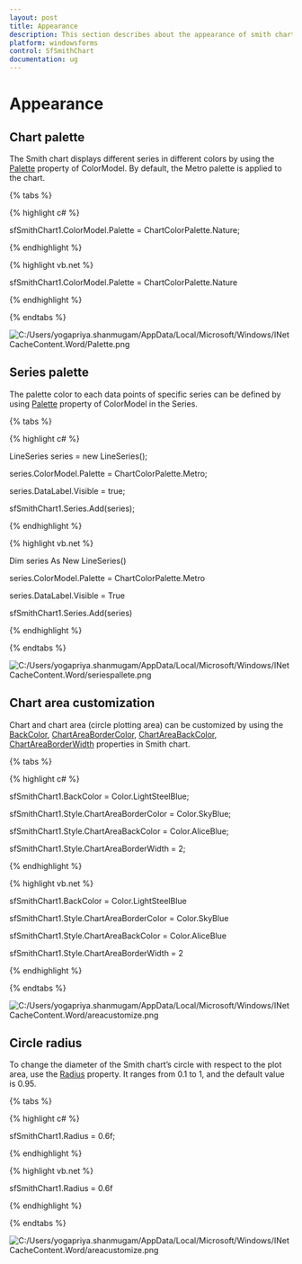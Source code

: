 ```yaml
---
layout: post
title: Appearance
description: This section describes about the appearance of smith chart
platform: windowsforms
control: SfSmithChart
documentation: ug
---
```

# Appearance

## Chart palette

The Smith chart displays different series in different colors by using the [Palette](http://172.16.0.145:8124/Syncfusion.SfSmithChart.WinForms/api/Syncfusion.WinForms.SmithChart.ChartColorModel.html#Syncfusion_WinForms_SmithChart_ChartColorModel_Palette) property of ColorModel. By default, the Metro palette is applied to the chart.

{% tabs %}

{% highlight c# %}

sfSmithChart1.ColorModel.Palette = ChartColorPalette.Nature;

{% endhighlight %}

{% highlight vb.net %}

sfSmithChart1.ColorModel.Palette = ChartColorPalette.Nature

{% endhighlight %}

{% endtabs %}

![C:/Users/yogapriya.shanmugam/AppData/Local/Microsoft/Windows/INetCacheContent.Word/Palette.png](Appearance_images/Appearance_img1.png)


## Series palette

The palette color to each data points of specific series can be defined by using [Palette](http://172.16.0.145:8124/Syncfusion.SfSmithChart.WinForms/api/Syncfusion.WinForms.SmithChart.ChartColorModel.html#Syncfusion_WinForms_SmithChart_ChartColorModel_Palette) property of ColorModel in the Series.

{% tabs %}

{% highlight c# %}

LineSeries series = new LineSeries();          

series.ColorModel.Palette = ChartColorPalette.Metro;

series.DataLabel.Visible = true;

sfSmithChart1.Series.Add(series);

{% endhighlight %}

{% highlight vb.net %}

Dim series As New LineSeries()

series.ColorModel.Palette = ChartColorPalette.Metro

series.DataLabel.Visible = True

sfSmithChart1.Series.Add(series)

{% endhighlight %}

{% endtabs %}

![C:/Users/yogapriya.shanmugam/AppData/Local/Microsoft/Windows/INetCacheContent.Word/seriespallete.png](Appearance_images/Appearance_img2.png)


## Chart area customization

Chart and chart area (circle plotting area) can be customized by using the [BackColor](http://172.16.0.145:8124/Syncfusion.SfSmithChart.WinForms/api/Syncfusion.WinForms.SmithChart.SfSmithChart.html#Syncfusion_WinForms_SmithChart_SfSmithChart_BackColor), [ChartAreaBorderColor](http://172.16.0.145:8124/Syncfusion.SfSmithChart.WinForms/api/Syncfusion.WinForms.SmithChart.ChartStyle.html#Syncfusion_WinForms_SmithChart_ChartStyle_ChartAreaBorderColor), [ChartAreaBackColor](http://172.16.0.145:8124/Syncfusion.SfSmithChart.WinForms/api/Syncfusion.WinForms.SmithChart.ChartStyle.html#Syncfusion_WinForms_SmithChart_ChartStyle_ChartAreaBackColor), [ChartAreaBorderWidth](http://172.16.0.145:8124/Syncfusion.SfSmithChart.WinForms/api/Syncfusion.WinForms.SmithChart.ChartStyle.html#Syncfusion_WinForms_SmithChart_ChartStyle_ChartAreaBorderWidth) properties in Smith chart.

{% tabs %}

{% highlight c# %}

sfSmithChart1.BackColor = Color.LightSteelBlue;

sfSmithChart1.Style.ChartAreaBorderColor = Color.SkyBlue;           

sfSmithChart1.Style.ChartAreaBackColor = Color.AliceBlue;

sfSmithChart1.Style.ChartAreaBorderWidth = 2;

{% endhighlight %}

{% highlight vb.net %}

sfSmithChart1.BackColor = Color.LightSteelBlue

sfSmithChart1.Style.ChartAreaBorderColor = Color.SkyBlue

sfSmithChart1.Style.ChartAreaBackColor = Color.AliceBlue

sfSmithChart1.Style.ChartAreaBorderWidth = 2

{% endhighlight %}

{% endtabs %}

![C:/Users/yogapriya.shanmugam/AppData/Local/Microsoft/Windows/INetCacheContent.Word/areacustomize.png](Appearance_images/Appearance_img3.png)


## Circle radius

To change the diameter of the Smith chart’s circle with respect to the plot area, use the [Radius](http://172.16.0.145:8124/Syncfusion.SfSmithChart.WinForms/api/Syncfusion.WinForms.SmithChart.SfSmithChart.html#Syncfusion_WinForms_SmithChart_SfSmithChart_Radius) property. It ranges from 0.1 to 1, and the default value is 0.95.

{% tabs %}

{% highlight c# %}

sfSmithChart1.Radius = 0.6f;

{% endhighlight %}

{% highlight vb.net %}

sfSmithChart1.Radius = 0.6f

{% endhighlight %}

{% endtabs %}

![C:/Users/yogapriya.shanmugam/AppData/Local/Microsoft/Windows/INetCacheContent.Word/areacustomize.png](Appearance_images/Appearance_img4.png)
